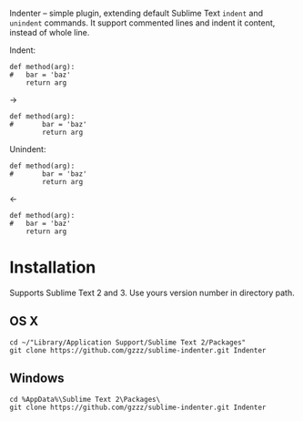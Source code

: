 Indenter – simple plugin, extending default Sublime Text `indent` and `unindent` commands.
It support commented lines and indent it content, instead of whole line.

Indent:
```
def method(arg):
#	bar = 'baz'
	return arg
```
→
```
def method(arg):
#		bar = 'baz'
		return arg
```

Unindent:
```
def method(arg):
#		bar = 'baz'
		return arg
```
←
```
def method(arg):
#	bar = 'baz'
	return arg
```

# Installation
Supports Sublime Text 2 and 3.
Use yours version number in directory path.

## OS X
```
cd ~/"Library/Application Support/Sublime Text 2/Packages"
git clone https://github.com/gzzz/sublime-indenter.git Indenter
```

## Windows
```
cd %AppData%\Sublime Text 2\Packages\
git clone https://github.com/gzzz/sublime-indenter.git Indenter
```